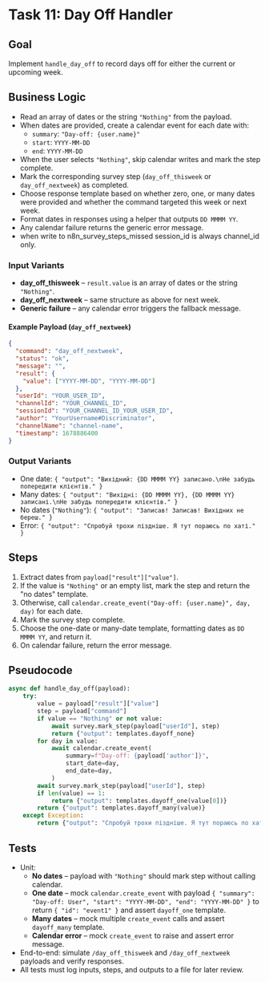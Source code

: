 # Task 11: Day Off Handler

## Goal
Implement `handle_day_off` to record days off for either the current or upcoming week.

## Business Logic
- Read an array of dates or the string `"Nothing"` from the payload.
- When dates are provided, create a calendar event for each date with:
  - `summary`: `"Day-off: {user.name}"`
  - `start`: `YYYY-MM-DD`
  - `end`:   `YYYY-MM-DD`
- When the user selects `"Nothing"`, skip calendar writes and mark the step complete.
- Mark the corresponding survey step (`day_off_thisweek` or `day_off_nextweek`) as completed.
- Choose response template based on whether zero, one, or many dates were provided and whether the command targeted this week or next week.
- Format dates in responses using a helper that outputs `DD MMMM YY`.
- Any calendar failure returns the generic error message.
- when write to n8n_survey_steps_missed session_id is always channel_id only.


### Input Variants
- **day_off_thisweek** – `result.value` is an array of dates or the string `"Nothing"`.
- **day_off_nextweek** – same structure as above for next week.
- **Generic failure** – any calendar error triggers the fallback message.

#### Example Payload (`day_off_nextweek`)
```json
{
  "command": "day_off_nextweek",
  "status": "ok",
  "message": "",
  "result": {
    "value": ["YYYY-MM-DD", "YYYY-MM-DD"]
  },
  "userId": "YOUR_USER_ID",
  "channelId": "YOUR_CHANNEL_ID",
  "sessionId": "YOUR_CHANNEL_ID_YOUR_USER_ID",
  "author": "YourUsername#Discriminator",
  "channelName": "channel-name",
  "timestamp": 1678886400
}
```

### Output Variants
- One date: `{ "output": "Вихідний: {DD MMMM YY} записано.\nНе забудь попередити клієнтів." }`
- Many dates: `{ "output": "Вихідні: {DD MMMM YY}, {DD MMMM YY} записані.\nНе забудь попередити клієнтів." }`
- No dates (`"Nothing"`): `{ "output": "Записав! Записав! Вихідних не береш." }`
- Error: `{ "output": "Спробуй трохи піздніше. Я тут пораюсь по хаті." }`

## Steps
1. Extract dates from `payload["result"]["value"]`.
2. If the value is `"Nothing"` or an empty list, mark the step and return the "no dates" template.
3. Otherwise, call `calendar.create_event("Day-off: {user.name}", day, day)` for each date.
4. Mark the survey step complete.
5. Choose the one-date or many-date template, formatting dates as `DD MMMM YY`, and return it.
6. On calendar failure, return the error message.

## Pseudocode
```python
async def handle_day_off(payload):
    try:
        value = payload["result"]["value"]
        step = payload["command"]
        if value == "Nothing" or not value:
            await survey.mark_step(payload["userId"], step)
            return {"output": templates.dayoff_none}
        for day in value:
            await calendar.create_event(
                summary=f"Day-off: {payload['author']}",
                start_date=day,
                end_date=day,
            )
        await survey.mark_step(payload["userId"], step)
        if len(value) == 1:
            return {"output": templates.dayoff_one(value[0])}
        return {"output": templates.dayoff_many(value)}
    except Exception:
        return {"output": "Спробуй трохи піздніше. Я тут пораюсь по хаті."}
```

## Tests
- Unit:
  - **No dates** – payload with `"Nothing"` should mark step without calling calendar.
  - **One date** – mock `calendar.create_event` with payload `{ "summary": "Day-off: User", "start": "YYYY-MM-DD", "end": "YYYY-MM-DD" }` to return `{ "id": "event1" }` and assert `dayoff_one` template.
  - **Many dates** – mock multiple `create_event` calls and assert `dayoff_many` template.
  - **Calendar error** – mock `create_event` to raise and assert error message.
- End-to-end: simulate `/day_off_thisweek` and `/day_off_nextweek` payloads and verify responses.
- All tests must log inputs, steps, and outputs to a file for later review.